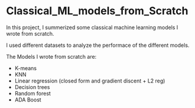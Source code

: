 # Classical_ML_models_from_Scratch

In this project, I summerized some classical machine learning models I wrote from scratch.

I used different datasets to analyze the performace of the different models.

The Models I wrote from scratch are: 

- K-means
- KNN
- Linear regression (closed form and gradient discent + L2 reg)
- Decision trees
- Random forest
- ADA Boost

